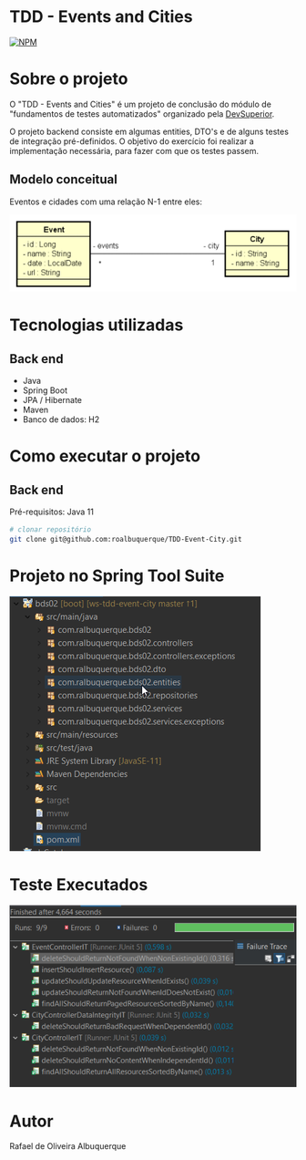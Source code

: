 # TDD - Events and Cities 
[![NPM](https://img.shields.io/npm/l/react)](https://github.com/roalbuquerque/TDD-Event-City/blob/master/LICENSE) 

# Sobre o projeto

O "TDD - Events and Cities" é um projeto de conclusão do módulo de "fundamentos de testes automatizados" organizado pela [DevSuperior](https://devsuperior.com.br "Site da DevSuperior").

O projeto backend consiste em algumas entities, DTO's e de alguns testes de integração pré-definidos. 
O objetivo do exercício foi realizar a implementação necessária, para fazer com que os testes passem. 

## Modelo conceitual
Eventos e cidades com uma relação N-1 entre eles:

![Modelo Conceitual](https://github.com/roalbuquerque/TDD-Event-City/blob/master/assets/ModeloConceitual.png)

# Tecnologias utilizadas
## Back end
- Java
- Spring Boot
- JPA / Hibernate
- Maven
- Banco de dados: H2

# Como executar o projeto

## Back end
Pré-requisitos: Java 11

```bash
# clonar repositório
git clone git@github.com:roalbuquerque/TDD-Event-City.git

```

# Projeto no Spring Tool Suite
![Projeto STS](https://github.com/roalbuquerque/TDD-Event-City/blob/master/assets/ProjetoSTS.png)

# Teste Executados
![Testes Executados](https://github.com/roalbuquerque/TDD-Event-City/blob/master/assets/Testes%20Executados.png)


# Autor

Rafael de Oliveira Albuquerque
